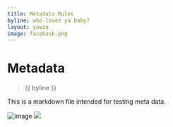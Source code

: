 ```yaml
---
title: Metadata Rules
byline: who loves ya baby?
layout: yowza
image: facebook.png
---
```


# Metadata
> {{ byline }}

This is a markdown file intended for testing meta data.

![image]({{image}})
<img src="{{ image }}" />